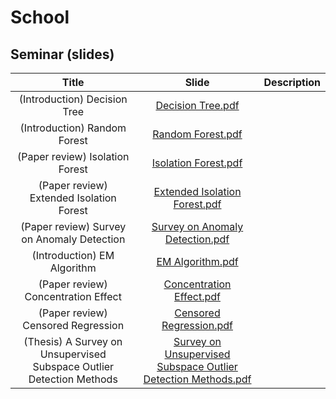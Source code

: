 # School

## Seminar (slides)

| Title | Slide | Description |
|:--------------------------------------------------------------------:|:---------------------------------------------------------:|:-----------:|
| (Introduction) Decision Tree | [Decision Tree.pdf](Seminar/1_Decision_Tree.pdf) |             |
| (Introduction) Random Forest | [Random Forest.pdf](Seminar/2_RandomForest.pdf) |             |
| (Paper review) Isolation Forest | [Isolation Forest.pdf](Seminar/3_IsolationForest.pdf) |             |
| (Paper review) Extended Isolation Forest | [Extended Isolation Forest.pdf](Seminar/4_Extended_IsolationForest.pdf)      |             |
| (Paper review) Survey on Anomaly Detection | [Survey on Anomaly Detection.pdf](Seminar/5_Survey_on_AnomalyDetection.pdf) |             |
| (Introduction) EM Algorithm | [EM Algorithm.pdf](Seminar/6_EM_Algorithm.pdf) |             |
| (Paper review) Concentration Effect | [Concentration Effect.pdf](Seminar/7_Concentration_Effect.pdf) |             |
| (Paper review) Censored Regression | [Censored Regression.pdf](Seminar/8_Censored_Regression.pdf) |             |
| (Thesis) A Survey on Unsupervised Subspace Outlier Detection Methods | [Survey on Unsupervised Subspace Outlier Detection Methods.pdf](Seminar/9_[Thesis]A_Survey_on_Unsupervised_Subspace_OutlierDetection_Methods_for_HighDimensional_Data.pdf)       |             |


